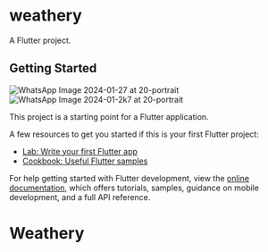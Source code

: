 # weathery

A Flutter project.

## Getting Started
![WhatsApp Image 2024-01-27 at 20-portrait](https://github.com/Rohit10gt/Weathery/assets/122485591/51bbbadb-e966-486e-b6a8-f9cb043e42f9)
![WhatsApp Image 2024-01-2k7 at 20-portrait](https://github.com/Rohit10gt/Weathery/assets/122485591/2ec8090b-9b3e-400a-8320-2632d922698e)



This project is a starting point for a Flutter application.

A few resources to get you started if this is your first Flutter project:

- [Lab: Write your first Flutter app](https://docs.flutter.dev/get-started/codelab)
- [Cookbook: Useful Flutter samples](https://docs.flutter.dev/cookbook)

For help getting started with Flutter development, view the
[online documentation](https://docs.flutter.dev/), which offers tutorials,
samples, guidance on mobile development, and a full API reference.
# Weathery
